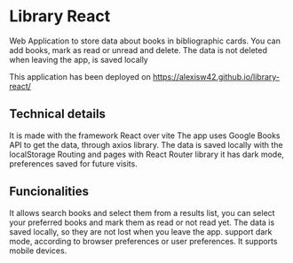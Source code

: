 # Library React

Web Application to store data about books in bibliographic cards. You can add books, mark as read or unread and delete. The data is not deleted when leaving the app, is saved locally<br>

This application has been deployed on https://alexisw42.github.io/library-react/

## Technical details

It is made with the framework React over vite
The app uses Google Books API to get the data, through axios library.
The data is saved locally with the localStorage
Routing and pages with React Router library
it has dark mode, preferences saved for future visits.

## Funcionalities

It allows search books and select them from a results list, you can select your preferred books and mark them as read or not read yet. The data is saved locally, so they are not lost when you leave the app. support dark mode, according to browser preferences or user preferences.
It supports mobile devices.
